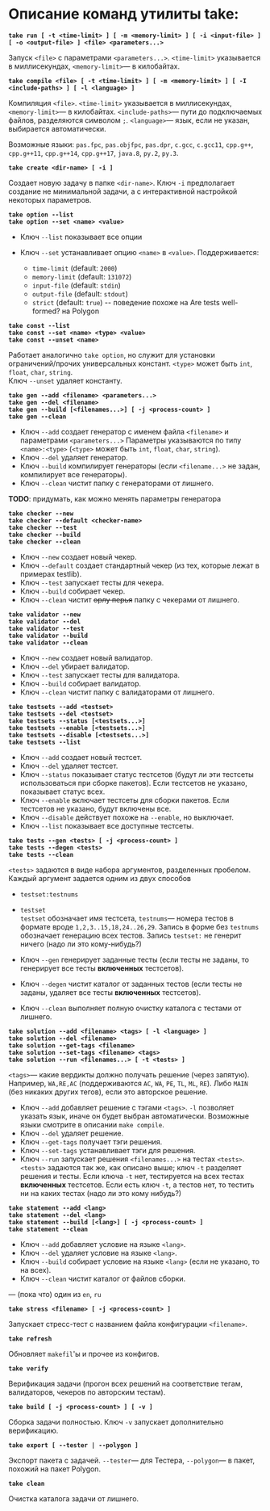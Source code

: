 # Описание команд утилиты take:


**`take run [ -t <time-limit> ] [ -m <memory-limit> ] [ -i <input-file> ] [ -o <output-file> ] <file> <parameters...>`**

Запуск `<file>` с параметрами `<parameters...>`. `<time-limit>` указывается в миллисекундах, `<memory-limit>`&mdash; в килобайтах.


**`take compile <file> [ -t <time-limit> ] [ -m <memory-limit> ] [ -I <include-paths> ] [ -l <language> ]`**

Компиляция `<file>`. `<time-limit>` указывается в миллисекундах, `<memory-limit>`&mdash; в килобайтах. `<include-paths>`&mdash; пути до подключаемых файлов, разделяются символом `;`. `<language>`&mdash; язык, если не указан, выбирается автоматически.

Возможные языки: `pas.fpc`, `pas.objfpc`, `pas.dpr`, `c.gcc`, `c.gcc11`, `cpp.g++`, `cpp.g++11`, `cpp.g++14`, `cpp.g++17`, `java.8`, `py.2`, `py.3`.

**`take create <dir-name> [ -i ]`**

Создает новую задачу в папке `<dir-name>`. Ключ `-i` предполагает создание не минимальной задачи, а с интерактивной настройкой некоторых параметров.


**`take option --list`**  
**`take option --set <name> <value>`**

* Ключ `--list` показывает все опции
* Ключ `--set` устанавливает опцию `<name>` в `<value>`. Поддерживается:  

  * `time-limit` (default: `2000`)
  * `memory-limit` (default: `131072`)
  * `input-file` (default: `stdin`)
  * `output-file` (default: `stdout`)
  * `strict` (default: `true`) -- поведение похоже на Are tests well-formed? на Polygon


**`take const --list`**  
**`take const --set <name> <type> <value>`**  
**`take const --unset <name>`**

Работает аналогично `take option`, но служит для установки ограничений/прочих универсальных констант. `<type>` может быть `int`, `float`, `char`, `string`.  
Ключ `--unset` удаляет константу.


**`take gen --add <filename> <parameters...>`**  
**`take gen --del <filename>`**  
**`take gen --build [<filenames...>] [ -j <process-count> ]`**  
**`take gen --clean`**

* Ключ `--add` создает генератор с именем файла `<filename>` и параметрами `<parameters...>` Параметры указываются по типу `<name>:<type>` (`<type>` может быть `int`, `float`, `char`, `string`).
* Ключ `--del` удаляет генератор.
* Ключ `--build` компилирует генераторы (если `<filename...>` не задан, компилирует все генераторы).
* Ключ `--clean` чистит папку с генераторами от лишнего.

**TODO**: придумать, как можно менять параметры генератора


**`take checker --new`**  
**`take checker --default <checker-name>`**  
**`take checker --test`**  
**`take checker --build`**  
**`take checker --clean`**

* Ключ `--new` создает новый чекер.
* Ключ `--default` создает стандартный чекер (из тех, которые лежат в примерах testlib).
* Ключ `--test` запускает тесты для чекера.
* Ключ `--build` собирает чекер.
* Ключ `--clean` чистит <s>орлу перья</s> папку с чекерами от лишнего.


**`take validator --new`**  
**`take validator --del`**  
**`take validator --test`**  
**`take validator --build`**  
**`take validator --clean`**

* Ключ `--new` создает новый валидатор.
* Ключ `--del` убирает валидатор.
* Ключ `--test` запускает тесты для валидатора.
* Ключ `--build` собирает валидатор.
* Ключ `--clean` чистит папку с валидаторами от лишнего.


**`take testsets --add <testset>`**  
**`take testsets --del <testset>`**  
**`take testsets --status [<testsets...>]`**  
**`take testsets --enable [<testsets...>]`**  
**`take testsets --disable [<testsets...>]`**  
**`take testsets --list`**

* Ключ `--add` создает новый тестсет.
* Ключ `--del` удаляет тестсет.
* Ключ `--status` показывает статус тестсетов (будут ли эти тестсеты использоваться при сборке пакетов). Если тестсетов не указано, показывает статус всех.
* Ключ `--enable` включает тестсеты для сборки пакетов. Если тестсетов не указано, будут включены все.
* Ключ `--disable` действует похоже на `--enable`, но выключает.
* Ключ `--list` показывает все доступные тестсеты.


**`take tests --gen <tests> [ -j <process-count> ]`**  
**`take tests --degen <tests>`**  
**`take tests --clean`**

`<tests>` задаются в виде набора аргументов, разделенных пробелом. Каждый аргумент задается одним из двух способов  
* `testset:testnums`
* `testset`  
`testset` обозначает имя тестсета, `testnums`&mdash; номера тестов в формате вроде `1,2,3..15,18,24..26,29`. Запись в форме без `testnums` обозначает генерацию всех тестов. Запись `testset:` не генерит ничего (надо ли это кому-нибудь?)

* Ключ `--gen` генерирует заданные тесты (если тесты не заданы, то генерирует все тесты **включенных** тестсетов).
* Ключ `--degen` чистит каталог от заданных тестов (если тесты не заданы, удаляет все тесты **включенных** тестсетов).
* Ключ `--clean` выполняет полную очистку каталога с тестами от лишнего.


**`take solution --add <filename> <tags> [ -l <language> ]`**  
**`take solution --del <filename>`**  
**`take solution --get-tags <filename>`**  
**`take solution --set-tags <filename> <tags>`**  
**`take solution --run <filenames...> [ -t <tests> ]`**

`<tags>`&mdash; какие вердикты должно получать решение (через запятую). Например, `WA,RE,AC` (поддерживаются `AC`, `WA`, `PE`, `TL`, `ML`, `RE`). Либо `MAIN` (без никаких других тегов), если это авторское решение.

* Ключ `--add` добавляет решение с тэгами `<tags>`. `-l` позволяет указать язык, иначе он будет выбран автоматически. Возможные языки смотрите в описании `make compile`.
* Ключ `--del` удаляет решение.
* Ключ `--get-tags` получает тэги решения.
* Ключ `--set-tags` устанавливает тэги для решения.
* Ключ `--run` запускает решения `<filenames...>` на тестах `<tests>`. `<tests>` задаются так же, как описано выше; ключ `-t` разделяет решения и тесты. Если ключа `-t` нет, тестируется на всех тестах **включенных** тестсетов. Если есть ключ `-t`, а тестов нет, то тестить ни на каких тестах (надо ли это кому нибудь?)


**`take statement --add <lang>`**  
**`take statement --del <lang>`**  
**`take statement --build [<lang>] [ -j <process-count> ]`**  
**`take statement --clean`**

* Ключ `--add` добавляет условие на языке `<lang>`.
* Ключ `--del` удаляет условие на языке `<lang>`.
* Ключ `--build` собирает условие на языке `<lang>` (если не указано, то на всех).
* Ключ `--clean` чистит каталог от файлов сборки.

<lang>&mdash; (пока что) один из `en`, `ru`


**`take stress <filename> [ -j <process-count> ]`**

Запускает стресс-тест с названием файла конфигурации `<filename>`.


**`take refresh`**

Обновляет `makefil`'ы и прочее из конфигов.


**`take verify`**

Верификация задачи (прогон всех решений на соответствие тегам, валидаторов, чекеров по авторским тестам).


**`take build [ -j <process-count> ] [ -v ]`**

Сборка задачи полностью. Ключ `-v` запускает дополнительно верификацию.


**`take export [ --tester | --polygon ]`**

Экспорт пакета с задачей. `--tester`&mdash; для Тестера, `--polygon`&mdash; в пакет, похожий на пакет Polygon.


**`take clean`**

Очистка каталога задачи от лишнего.
